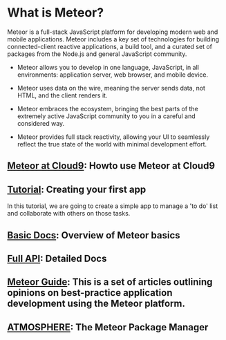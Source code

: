 # What is Meteor?

Meteor is a full-stack JavaScript platform for developing modern web and mobile applications. Meteor includes a key set of technologies for building connected-client reactive applications, a build tool, and a curated set of packages from the Node.js and general JavaScript community.

* Meteor allows you to develop in one language, JavaScript, in all environments: application server, web browser, and mobile device.

* Meteor uses data on the wire, meaning the server sends data, not HTML, and the client renders it.

* Meteor embraces the ecosystem, bringing the best parts of the extremely active JavaScript community to you in a careful and considered way.

* Meteor provides full stack reactivity, allowing your UI to seamlessly reflect the true state of the world with minimal development effort.

## [Meteor at Cloud9](https://docs.c9.io/docs/meteor): Howto use Meteor at Cloud9

## [Tutorial](https://www.meteor.com/tutorials/blaze/creating-an-app): Creating your first app
In this tutorial, we are going to create a simple app to manage a 'to do' list and collaborate with others on those tasks.

## [Basic Docs](http://docs.meteor.com/#/basic/): Overview of Meteor basics

## [Full API](http://docs.meteor.com/#/full/): Detailed Docs

## [Meteor Guide](http://guide.meteor.com/): This is a set of articles outlining opinions on best-practice application development using the Meteor platform.

## [ATMOSPHERE](https://atmospherejs.com/): The Meteor Package Manager

